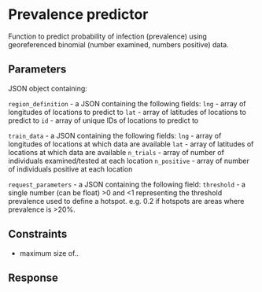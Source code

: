 # Prevalence predictor
Function to predict probability of infection (prevalence) using georeferenced binomial (number examined, numbers positive) data.

## Parameters

JSON object containing:

`region_definition` - a JSON containing the following fields:
  `lng` - array of longitudes of locations to predict to
  `lat` - array of latitudes of locations to predict to
  `id` - array of unique IDs of locations to predict to
  
`train_data` - a JSON containing the following fields:
  `lng` - array of longitudes of locations at which data are available
  `lat` - array of latitudes of locations at which data are available
  `n_trials` - array of number of individuals examined/tested at each location
  `n_positive` - array of number of individuals positive at each location

`request_parameters` - a JSON containing the following field:
  `threshold` - a single number (can be float) >0 and <1 representing the threshold prevalence used to define a hotspot. e.g. 0.2 if hotspots are areas where prevalence is >20%. 
  
  
## Constraints

- maximum size of..

## Response



